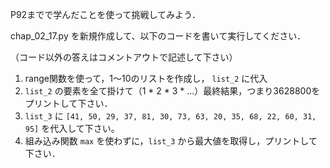 P92までで学んだことを使って挑戦してみよう．

chap_02_17.py を新規作成して、以下のコードを書いて実行してください．

（コード以外の答えはコメントアウトで記述して下さい）

1. range関数を使って，1〜10のリストを作成し， `list_2` に代入
1. `list_2` の要素を全て掛けて（1 * 2 * 3 * ...）最終結果，つまり3628800をプリントして下さい．
1. `list_3` に  `[41, 50, 29, 37, 81, 30, 73, 63, 20, 35, 68, 22, 60, 31, 95]` を代入して下さい。
1. 組み込み関数 `max` を使わずに，`list_3` から最大値を取得し，プリントして下さい．



